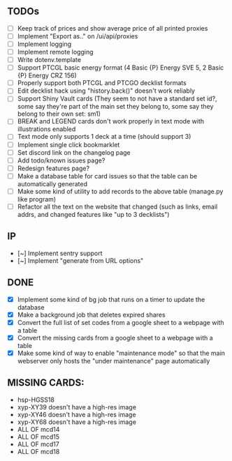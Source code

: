 ## TODOs

- [ ] Keep track of prices and show average price of all printed proxies
- [ ] Implement "Export as.." on /ui/api/proxies
- [ ] Implement logging
- [ ] Implement remote logging
- [ ] Write dotenv.template
- [ ] Support PTCGL basic energy format (4 Basic {P} Energy SVE 5, 2 Basic {P} Energy CRZ 156)
- [ ] Properly support both PTCGL and PTCGO decklist formats
- [ ] Edit decklist hack using "history.back()" doesn't work reliably
- [ ] Support Shiny Vault cards (They seem to not have a standard set id?, some say they're part of the main set they
  belong to, some say they belong to their own set: sm1)
- [ ] BREAK and LEGEND cards don't work properly in text mode with illustrations enabled
- [ ] Text mode only supports 1 deck at a time (should support 3)
- [ ] Implement single click bookmarklet
- [ ] Set discord link on the changelog page
- [ ] Add todo/known issues page?
- [ ] Redesign features page?
- [ ] Make a database table for card issues so that the table can be automatically generated
- [ ] Make some kind of utility to add records to the above table (manage.py like program)
- [ ] Refactor all the text on the website that changed (such as links, email addrs, and changed features like "up to
  3 decklists")

## IP

- [~] Implement sentry support
- [~] Implement "generate from URL options"

## DONE

- [X] Implement some kind of bg job that runs on a timer to update the database
- [X] Make a background job that deletes expired shares
- [X] Convert the full list of set codes from a google sheet to a webpage with a table
- [X] Convert the missing cards from a google sheet to a webpage with a table
- [X] Make some kind of way to enable "maintenance mode" so that the main webserver only hosts the "under maintenance"
  page automatically

## MISSING CARDS:

- hsp-HGSS18
- xyp-XY39 doesn't have a high-res image
- xyp-XY46 doesn't have a high-res image
- xyp-XY68 doesn't have a high-res image
- ALL OF mcd14
- ALL OF mcd15
- ALL OF mcd17
- ALL OF mcd18

